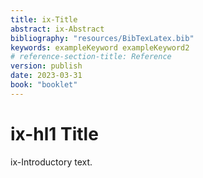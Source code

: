 ```yaml
---
title: ix-Title
abstract: ix-Abstract
bibliography: "resources/BibTexLatex.bib"
keywords: exampleKeyword exampleKeyword2
# reference-section-title: Reference
version: publish
date: 2023-03-31
book: "booklet"
---
```


# ix-hl1 Title
ix-Introductory text. 
